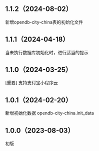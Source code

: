 ## 1.1.2（2024-08-02）
新增opendb-city-china表的初始化文件
## 1.1.1（2024-04-18）
当未执行数据库初始化时，进行适当的提示
## 1.1.0（2024-03-25）
[重要] 支持支付宝小程序云
## 1.0.1（2024-02-20）
新增初始化数据 opendb-city-china.init_data
## 1.0.0（2023-08-03）
初版
